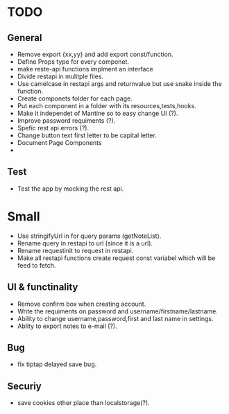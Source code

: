 # TODO

## General
- Remove export {xx,yy} and add export const/function.
- Define Props type for every componet.
- make reste-api functions implment an interface
- Divide restapi in mulitple files.
- Use camelcase in restapi args and returnvalue but use snake inside the function.
- Create componets folder for each page.
- Put each component in a folder with its resources,tests,hooks.
- Make it independet of Mantine so to easy change UI (?).
- Improve password requiments (?). 
- Spefic rest api errors (?).
- Change button text first letter to be capital letter.
- Document Page Components
- 


## Test 
- Test the app by  mocking the rest api.


# Small 
- Use stringifyUrl  in for query params (getNoteList).
- Rename query in restapi to url (since it is a url).
- Rename requestinit to request in restapi.
- Make all restapi functions create request const variabel which will be feed to fetch.


## UI & functinality
- Remove confirm box when creating account.
- Write the requiments on password and username/firstname/lastname.
- Ability to change username,password,first and last name in settings. 
- Ablity to export notes to e-mail (?).


## Bug
- fix tiptap delayed save bug.

## Securiy
- save cookies other place than localstorage(?).